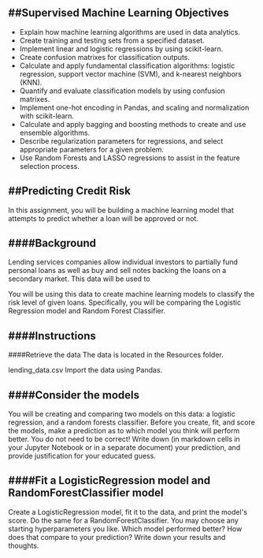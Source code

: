##Supervised Machine Learning Objectives
---
<ul>
  <li>Explain how machine learning algorithms are used in data analytics.</li>
  <li>Create training and testing sets from a specified dataset.</li>
  <li>Implement linear and logistic regressions by using scikit-learn.</li>
  <li>Create confusion matrixes for classification outputs.</li>
   <li>Calculate and apply fundamental classification algorithms: logistic regression, support vector machine (SVM), and k-nearest neighbors (KNN).</li>
  <li>Quantify and evaluate classification models by using confusion matrixes.</li>
  <li>Implement one-hot encoding in Pandas, and scaling and normalization with scikit-learn.</li>
   <li>Calculate and apply bagging and boosting methods to create and use ensemble algorithms.</li>
  <li>Describe regularization parameters for regressions, and select appropriate parameters for a given problem.</li>
  <li>Use Random Forests and LASSO regressions to assist in the feature selection process.</li>
  
</ul>

##Predicting Credit Risk
---
In this assignment, you will be building a machine learning model that attempts to predict whether a loan will be approved or not.

####Background
---
Lending services companies allow individual investors to partially fund personal loans as well as buy and sell notes backing the loans on a secondary market. This data will be used to

You will be using this data to create machine learning models to classify the risk level of given loans. Specifically, you will be comparing the Logistic Regression model and Random Forest Classifier.

####Instructions
---
####Retrieve the data
The data is located in the Resources folder.

lending_data.csv
Import the data using Pandas.

####Consider the models
---
You will be creating and comparing two models on this data: a logistic regression, and a random forests classifier. Before you create, fit, and score the models, make a prediction as to which model you think will perform better. You do not need to be correct! Write down (in markdown cells in your Jupyter Notebook or in a separate document) your prediction, and provide justification for your educated guess.

####Fit a LogisticRegression model and RandomForestClassifier model
---
Create a LogisticRegression model, fit it to the data, and print the model's score. Do the same for a RandomForestClassifier. You may choose any starting hyperparameters you like. Which model performed better? How does that compare to your prediction? Write down your results and thoughts.
